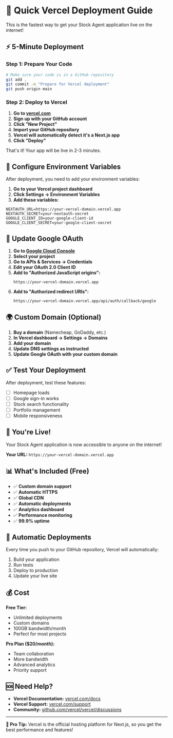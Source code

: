 # 🚀 Quick Vercel Deployment Guide

This is the fastest way to get your Stock Agent application live on the internet!

## ⚡ 5-Minute Deployment

### Step 1: Prepare Your Code
```bash
# Make sure your code is in a GitHub repository
git add .
git commit -m "Prepare for Vercel deployment"
git push origin main
```

### Step 2: Deploy to Vercel
1. **Go to [vercel.com](https://vercel.com)**
2. **Sign up with your GitHub account**
3. **Click "New Project"**
4. **Import your GitHub repository**
5. **Vercel will automatically detect it's a Next.js app**
6. **Click "Deploy"**

That's it! Your app will be live in 2-3 minutes.

## 🔧 Configure Environment Variables

After deployment, you need to add your environment variables:

1. **Go to your Vercel project dashboard**
2. **Click Settings → Environment Variables**
3. **Add these variables:**

```env
NEXTAUTH_URL=https://your-vercel-domain.vercel.app
NEXTAUTH_SECRET=your-nextauth-secret
GOOGLE_CLIENT_ID=your-google-client-id
GOOGLE_CLIENT_SECRET=your-google-client-secret
```

## 🔐 Update Google OAuth

1. **Go to [Google Cloud Console](https://console.cloud.google.com)**
2. **Select your project**
3. **Go to APIs & Services → Credentials**
4. **Edit your OAuth 2.0 Client ID**
5. **Add to "Authorized JavaScript origins":**
   ```
   https://your-vercel-domain.vercel.app
   ```
6. **Add to "Authorized redirect URIs":**
   ```
   https://your-vercel-domain.vercel.app/api/auth/callback/google
   ```

## 🌍 Custom Domain (Optional)

1. **Buy a domain** (Namecheap, GoDaddy, etc.)
2. **In Vercel dashboard → Settings → Domains**
3. **Add your domain**
4. **Update DNS settings as instructed**
5. **Update Google OAuth with your custom domain**

## ✅ Test Your Deployment

After deployment, test these features:
- [ ] Homepage loads
- [ ] Google sign-in works
- [ ] Stock search functionality
- [ ] Portfolio management
- [ ] Mobile responsiveness

## 🎉 You're Live!

Your Stock Agent application is now accessible to anyone on the internet!

**Your URL:** `https://your-vercel-domain.vercel.app`

## 📊 What's Included (Free)

- ✅ **Custom domain support**
- ✅ **Automatic HTTPS**
- ✅ **Global CDN**
- ✅ **Automatic deployments**
- ✅ **Analytics dashboard**
- ✅ **Performance monitoring**
- ✅ **99.9% uptime**

## 🔄 Automatic Deployments

Every time you push to your GitHub repository, Vercel will automatically:
1. Build your application
2. Run tests
3. Deploy to production
4. Update your live site

## 💰 Cost

**Free Tier:**
- Unlimited deployments
- Custom domains
- 100GB bandwidth/month
- Perfect for most projects

**Pro Plan ($20/month):**
- Team collaboration
- More bandwidth
- Advanced analytics
- Priority support

## 🆘 Need Help?

- **Vercel Documentation:** [vercel.com/docs](https://vercel.com/docs)
- **Vercel Support:** [vercel.com/support](https://vercel.com/support)
- **Community:** [github.com/vercel/vercel/discussions](https://github.com/vercel/vercel/discussions)

---

**🎯 Pro Tip:** Vercel is the official hosting platform for Next.js, so you get the best performance and features! 